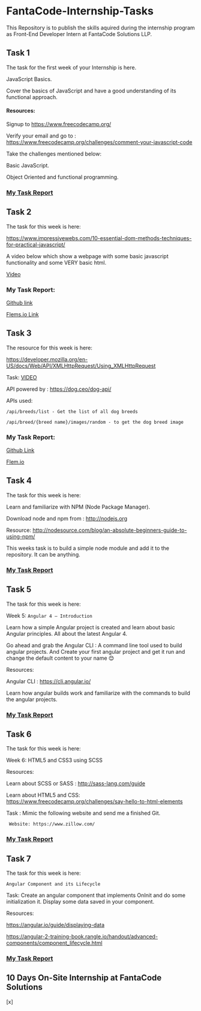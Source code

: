 # FantaCode-Internship-Tasks
This Repository is to publish the skills aquired during the internship program as Front-End Developer Intern at FantaCode Solutions LLP.


##  Task 1

The task for the first week of your Internship is here.

JavaScript Basics.

Cover the basics of JavaScript and have a good understanding of its functional approach.


#### Resources:

Signup to https://www.freecodecamp.org/


Verify your email and go to :  https://www.freecodecamp.org/challenges/comment-your-javascript-code


Take the challenges mentioned below:


Basic JavaScript.


Object Oriented and functional programming.


### [My Task Report](https://www.freecodecamp.org/tpmabdulkareem)


## Task 2

The task for this week is here:

https://www.impressivewebs.com/10-essential-dom-methods-techniques-for-practical-javascript/ 

A video below which show a webpage with some basic javascript functionality and some VERY basic html.

[Video](https://youtu.be/f9_MKYKJ6CA)

### My Task Report:
[Github link](https://github.com/tpmabdulkareem/vanilaJavascript)

[Flems.io Link](https://goo.gl/1HaxH7)


##  Task 3

The resource for this week is here:


https://developer.mozilla.org/en-US/docs/Web/API/XMLHttpRequest/Using_XMLHttpRequest


Task: [VIDEO](https://youtu.be/QsryIgvMjas)

API powered by : https://dog.ceo/dog-api/


APIs used:

`/api/breeds/list - Get the list of all dog breeds`

`/api/breed/{breed name}/images/random - to get the dog breed image`

### My Task Report:

 [Github Link](https://github.com/tpmabdulkareem/vanilaJavascript)

 [Flem.io](https://goo.gl/4Y4PHh)
 
 
 ## Task 4
 
The task for this week is here:

Learn and familiarize with NPM (Node Package Manager).

 

Download node and npm from : http://nodejs.org

 

Resource: http://nodesource.com/blog/an-absolute-beginners-guide-to-using-npm/


This weeks task is to build a simple node module and add it to the repository. It can be anything.

### [My Task Report](https://github.com/tpmabdulkareem/NodeJS_Module-1)


## Task 5
The task for this week is here:

Week 5: `Angular 4 – Introduction`

Learn how a simple Angular project is created and learn about basic Angular principles. All about the latest Angular 4.


Go ahead and grab the Angular CLI : A command line tool used to build angular projects. And Create your first angular project and get it run and change the default content to your name 😊

 

Resources:

Angular CLI : https://cli.angular.io/

 

Learn how angular builds work and familiarize with the commands to build the angular projects.

### [My Task Report](https://github.com/tpmabdulkareem/Angular_myProject)




## Task 6


The task for this week is here:

 

Week 6: HTML5 and CSS3 using SCSS

Resources:

Learn about SCSS or SASS : http://sass-lang.com/guide


Learn about HTML5 and CSS: https://www.freecodecamp.org/challenges/say-hello-to-html-elements


 Task : Mimic the following website and send me a finished Git.
 

` Website: https://www.zillow.com/`

### [My Task Report](https://github.com/tpmabdulkareem/CSS-Webpage-zillow.com-)


## Task 7

The task for this week is here:

`Angular Component and its Lifecycle`

 

Task: Create an angular component that implements OnInit and do some initialization it. Display some data saved in your component.

 

Resources:

https://angular.io/guide/displaying-data

https://angular-2-training-book.rangle.io/handout/advanced-components/component_lifecycle.html


### [My Task Report](https://github.com/tpmabdulkareem/Angular-Component)



## 10 Days On-Site Internship at FantaCode Solutions

[x]







